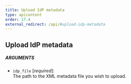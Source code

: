 ```yaml
---
title: Upload IdP metadata
type: apicontent
order: 17.4
external_redirect: /api/#upload-idp-metadata
---
```


## Upload IdP metadata

##### ARGUMENTS
* `idp_file` [*required*]:  
     The path to the XML metadata file you wish to upload.
